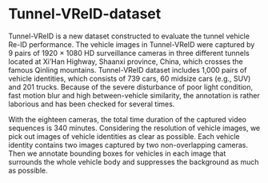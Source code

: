 # Tunnel-VReID-dataset

Tunnel-VReID is a new dataset constructed to evaluate the tunnel vehicle Re-ID performance. The vehicle images in Tunnel-VReID were captured by 9 pairs of 1920 × 1080 HD surveillance cameras in three different tunnels located at Xi’Han Highway, Shaanxi province, China, which crosses the famous Qinling mountains. Tunnel-VReID dataset includes 1,000 pairs of vehicle identities, which consists of 739 cars, 60 midsize cars (e.g., SUV) and 201 trucks. Because of the severe disturbance of poor light condition, fast motion blur and high between-vehicle similarity, the annotation is rather laborious and has been checked for several times.

With the eighteen cameras, the total time duration of the captured video sequences is 340 minutes. Considering the resolution
of vehicle images, we pick out images of vehicle identities as clear as possible. Each vehicle identity contains two images captured by two non-overlapping cameras. Then we annotate bounding boxes for vehicles in each image that surrounds the whole vehicle body and suppresses the background as much as possible.
